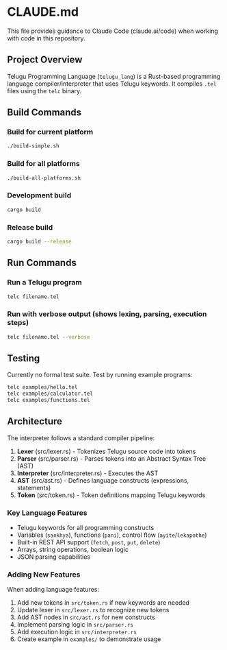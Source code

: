 # CLAUDE.md

This file provides guidance to Claude Code (claude.ai/code) when working with code in this repository.

## Project Overview

Telugu Programming Language (`telugu_lang`) is a Rust-based programming language compiler/interpreter that uses Telugu keywords. It compiles `.tel` files using the `telc` binary.

## Build Commands

### Build for current platform
```bash
./build-simple.sh
```

### Build for all platforms
```bash
./build-all-platforms.sh
```

### Development build
```bash
cargo build
```

### Release build
```bash
cargo build --release
```

## Run Commands

### Run a Telugu program
```bash
telc filename.tel
```

### Run with verbose output (shows lexing, parsing, execution steps)
```bash
telc filename.tel --verbose
```

## Testing

Currently no formal test suite. Test by running example programs:
```bash
telc examples/hello.tel
telc examples/calculator.tel
telc examples/functions.tel
```

## Architecture

The interpreter follows a standard compiler pipeline:

1. **Lexer** (src/lexer.rs) - Tokenizes Telugu source code into tokens
2. **Parser** (src/parser.rs) - Parses tokens into an Abstract Syntax Tree (AST)
3. **Interpreter** (src/interpreter.rs) - Executes the AST
4. **AST** (src/ast.rs) - Defines language constructs (expressions, statements)
5. **Token** (src/token.rs) - Token definitions mapping Telugu keywords

### Key Language Features

- Telugu keywords for all programming constructs
- Variables (`sankhya`), functions (`pani`), control flow (`ayite`/`lekapothe`)
- Built-in REST API support (`fetch`, `post`, `put`, `delete`)
- Arrays, string operations, boolean logic
- JSON parsing capabilities

### Adding New Features

When adding language features:
1. Add new tokens in `src/token.rs` if new keywords are needed
2. Update lexer in `src/lexer.rs` to recognize new tokens
3. Add AST nodes in `src/ast.rs` for new constructs
4. Implement parsing logic in `src/parser.rs`
5. Add execution logic in `src/interpreter.rs`
6. Create example in `examples/` to demonstrate usage